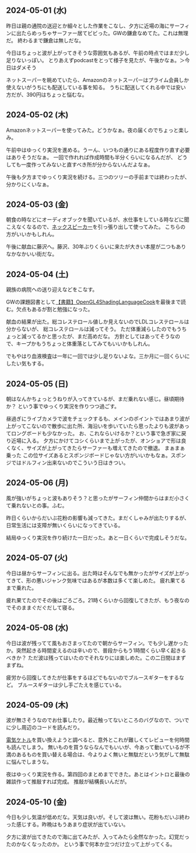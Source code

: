 ## 2024-05-01 (水)

昨日は親の通院の送迎とか細々とした作業をこなし、夕方に近場の海にサーフィンに出たらめっちゃサーファー居てビビった。GWの鎌倉なめてた。これは無理だ。
終わるまで鎌倉は無しだな。

今日はちょっと波が上がってきそうな雰囲気もあるが、午前の時点ではまだ少し足りないっぽい。
とりあえずpodcastをとって様子を見たが、午後かなぁ。＞今日はダメそう

ネットスーパーを眺めていたら、Amazonのネットスーパーはプライム会員しか使えないがうちにも配送している事を知る。
うちに配送してくれる中では安い方だが、390円はちょっと悩むな。

## 2024-05-02 (木)

Amazonネットスーパーを使ってみた。どうかなぁ。夜の届くのでちょっと楽しみ。

午前中はゆっくり実況を進める。うーん、いつもの通りにある程度作り直す必要はありそうだなぁ。
一回で作れれば作成時間も半分くらいになるんだが、
どうしても一度作ってみないと直すべき所が分からないんだよなぁ。

午後も夕方までゆっくり実況を続ける。三つのツリーの手前までは終わったが、分かりにくいなぁ。

## 2024-05-03 (金)

朝食の時などにオーディオブックを聞いているが、水仕事をしている時などに聞こえなくなるので、[ネックスピーカー](%E3%83%8D%E3%83%83%E3%82%AF%E3%82%B9%E3%83%94%E3%83%BC%E3%82%AB%E3%83%BC)を引っ張り出して使ってみた。
こちらの方がいいかもしれん。

午後に献血に藤沢へ。藤沢、30年ぶりくらいに来たが大きい本屋が二つもありなかなかいい街だな。

## 2024-05-04 (土)

親族の病院への送り迎えなどをこなす。

GWの課題図書として[【書籍】OpenGL4ShadingLanguageCook](%E3%80%90%E6%9B%B8%E7%B1%8D%E3%80%91OpenGL4ShadingLanguageCook)を最後まで読む。欠点もあるが割と勉強になった。

献血の結果が出た。総コレステロール値しか見えないのでLDLコレステロールは分からないが、
総コレステロールは減ってそう。
ただ体重減らしたのでもうちょっと減ってるかと思ったが、まだ高めだな。
方針としてはあってそうなので、キープかもうちょっと体重落としてみてもいいかもしれん。

でもやはり血液検査は一年に一回では少し足りないよな。三か月に一回くらいにしたい気もする。

## 2024-05-05 (日)

朝はなんかちょっとうねりが入ってきているが、まだ乗れない感じ。昼頃期待か？
という事でゆっくり実況を作りつつ過ごす。

昼過ぎにライブカメラで波をチェックするも、メインのポイントではあまり波が上がってこないので散歩に出た所、海沿いを歩いていたら思ったよりも波があってロングボードも少なかった。
お、これならいけるか？という事で急ぎ家に戻り近場に入る。
夕方にかけてコシくらいまで上がったが、オンショアで形は良くなく、サイズが上がってきたらサーファーも増えてきたので撤退。
まぁまぁ乗った
この位サイズあるとスポンジボードじゃない方がいいかもなぁ。スポンジではドルフィン出来ないのでこういう日はきつい。

## 2024-05-06 (月)

風が強いがちょっと波もありそう？と思ったがサーフィン仲間からはまだ小さくて乗れないとの事。ふむ。

昨日くらいからだいぶ花粉の影響も減ってきた。まだくしゃみが出たりするが、日常生活には支障が無いくらいになってきている。

結局ゆっくり実況を作り続けた一日だった。あと一日くらいで完成しそうだな。

## 2024-05-07 (火)

今日は昼からサーフィンに出る。出た時はそんなでも無かったがサイズが上がってきて、形の悪いジャンク気味ではあるが本数は多くて楽しめた。
疲れ果てるまで乗れた。

疲れ果てたのでその後はごろごろ。21時くらいから回復してきたが、もう夜なのでそのままぐだぐだして寝る。

## 2024-05-08 (水)

今日は波が残ってて風もおさまってたので朝からサーフィン。でも少し遅かったか。突然起きる時間変えるのは辛いので、普段からもう1時間くらい早く起きるべきか？
ただ波は残ってはいたのでそれなりには楽しめた。この二日間はまずまずね。

疲労から回復してきたが仕事をするほどでもないのでブルースギターをするなど。
ブルースギターは少し手ごたえを感じている。

## 2024-05-09 (木)

波が無さそうなのでお仕事したり。最近触ってないところのバグなので、ついでに少し周辺のコードを読んだり。

[電気ケトル](%E9%9B%BB%E6%B0%97%E3%82%B1%E3%83%88%E3%83%AB)を買い換えようと調べると、意外とこれが難しくてレビューを何時間も読んでしまう。
無いものを買うならなんでもいいが、今あって動いているが不満のあるものを買い替える場合は、今よりよく無いと無駄だという気がして無駄に悩んでしまうな。

夜はゆっくり実況を作る。第四回のまとめまでできた。あとはイントロと最後の雑談作って推敲すれば完成。
推敲が結構長いんだが。

## 2024-05-10 (金)

今日も少し気温が低めだな。天気は良いが。そして波は無い。花粉もだいぶ終わった感じする。昨晩はもうあまり症状が出ていない。

夕方に波が出てきたので海に出てみたが、入ってみたら全然なかった。幻覚だったのかなくなったのか。
という事で何本か立つだけ立って上がってくる。